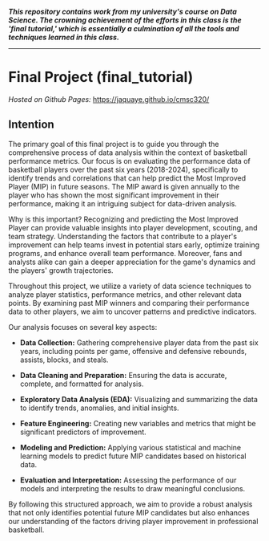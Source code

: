 ***This repository contains work from my university's course on Data Science. The crowning achievement of the efforts in this class is the 'final tutorial,' which is essentially a culmination of all the tools and techniques learned in this class.***

------------------

# Final Project (final_tutorial)

_Hosted on Github Pages:_ https://jaquaye.github.io/cmsc320/

## Intention

The primary goal of this final project is to guide you through the comprehensive process of data analysis within the context of basketball performance metrics. 
Our focus is on evaluating the performance data of basketball players over the past six years (2018-2024), specifically to identify trends and correlations that can help predict the Most Improved Player (MIP) in future seasons. 
The MIP award is given annually to the player who has shown the most significant improvement in their performance, making it an intriguing subject for data-driven analysis.

Why is this important? Recognizing and predicting the Most Improved Player can provide valuable insights into player development, scouting, and team strategy. Understanding the factors that contribute to a player's improvement can help teams invest in potential stars early, optimize training programs, and enhance overall team performance. 
Moreover, fans and analysts alike can gain a deeper appreciation for the game's dynamics and the players' growth trajectories.

Throughout this project, we utilize a variety of data science techniques to analyze player statistics, performance metrics, and other relevant data points. 
By examining past MIP winners and comparing their performance data to other players, we aim to uncover patterns and predictive indicators. 

Our analysis focuses on several key aspects:

- **Data Collection:** Gathering comprehensive player data from the past six years, including points per game, offensive and defensive rebounds, assists, blocks, and steals.
  
- **Data Cleaning and Preparation:** Ensuring the data is accurate, complete, and formatted for analysis.
  
- **Exploratory Data Analysis (EDA):** Visualizing and summarizing the data to identify trends, anomalies, and initial insights.
  
- **Feature Engineering:** Creating new variables and metrics that might be significant predictors of improvement.
  
- **Modeling and Prediction:** Applying various statistical and machine learning models to predict future MIP candidates based on historical data.
  
- **Evaluation and Interpretation:** Assessing the performance of our models and interpreting the results to draw meaningful conclusions.
  
By following this structured approach, we aim to provide a robust analysis that not only identifies potential future MIP candidates but also enhances our understanding of the factors driving player improvement in professional basketball.
